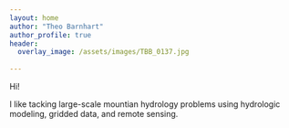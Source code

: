 ```yaml
---
layout: home
author: "Theo Barnhart"
author_profile: true
header:
  overlay_image: /assets/images/TBB_0137.jpg
  
---
```


Hi! 

I like tacking large-scale mountian hydrology problems using hydrologic modeling, gridded data, and remote sensing. 

